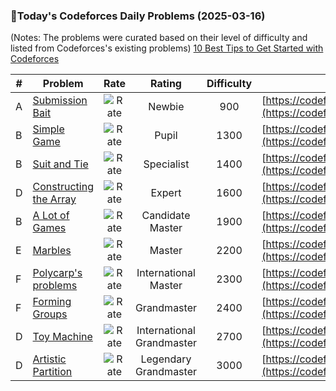 ### 🌟Today's Codeforces Daily Problems (2025-03-16)
(Notes: The problems were curated based on their level of difficulty and listed from Codeforces's existing problems)
[10 Best Tips to Get Started with Codeforces](https://github.com/ika9810/Codeforces-Daily-Problems/blob/main/10%20Best%20Tips%20to%20Get%20Started%20with%20Codeforces.md)

| # | Problem | Rate| Rating | Difficulty | Contest |
|---| ----- | :--------: | :----------: | :----------: | ---------- |
|A|[Submission Bait](https://codeforces.com/contest/1990/problem/A)|![Rate](https://img.shields.io/badge/Newbie-900-lightgrey)|Newbie|900|[https://codeforces.com/contest/1990](https://codeforces.com/contest/1990)|
|B|[Simple Game](https://codeforces.com/contest/570/problem/B)|![Rate](https://img.shields.io/badge/Pupil-1300-brightgreen)|Pupil|1300|[https://codeforces.com/contest/570](https://codeforces.com/contest/570)|
|B|[Suit and Tie](https://codeforces.com/contest/995/problem/B)|![Rate](https://img.shields.io/badge/Specialist-1400-9cf)|Specialist|1400|[https://codeforces.com/contest/995](https://codeforces.com/contest/995)|
|D|[Constructing the Array](https://codeforces.com/contest/1353/problem/D)|![Rate](https://img.shields.io/badge/Expert-1600-blue)|Expert|1600|[https://codeforces.com/contest/1353](https://codeforces.com/contest/1353)|
|B|[A Lot of Games](https://codeforces.com/contest/455/problem/B)|![Rate](https://img.shields.io/badge/Candidate%20Master-1900-blueviolet)|Candidate Master|1900|[https://codeforces.com/contest/455](https://codeforces.com/contest/455)|
|E|[Marbles](https://codeforces.com/contest/1215/problem/E)|![Rate](https://img.shields.io/badge/Master-2200-orange)|Master|2200|[https://codeforces.com/contest/1215](https://codeforces.com/contest/1215)|
|F|[Polycarp's problems](https://codeforces.com/contest/727/problem/F)|![Rate](https://img.shields.io/badge/International%20Master-2300-orange)|International Master|2300|[https://codeforces.com/contest/727](https://codeforces.com/contest/727)|
|F|[Forming Groups](https://codeforces.com/contest/1938/problem/F)|![Rate](https://img.shields.io/badge/Grandmaster-2400-red)|Grandmaster|2400|[https://codeforces.com/contest/1938](https://codeforces.com/contest/1938)|
|D|[Toy Machine](https://codeforces.com/contest/1817/problem/D)|![Rate](https://img.shields.io/badge/International%20Grandmaster-2700-red)|International Grandmaster|2700|[https://codeforces.com/contest/1817](https://codeforces.com/contest/1817)|
|D|[Artistic Partition](https://codeforces.com/contest/1603/problem/D)|![Rate](https://img.shields.io/badge/Legendary%20Grandmaster-3000-red)|Legendary Grandmaster|3000|[https://codeforces.com/contest/1603](https://codeforces.com/contest/1603)|
